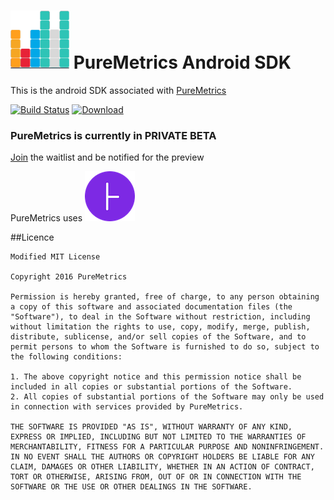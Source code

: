 ![PureMetrics](https://raw.githubusercontent.com/PureMetrics/puremetrics-android-sdk/master/images/pm_logo.png)
PureMetrics Android SDK
========================
This is the android SDK associated with [PureMetrics](http://www.puremetrics.io)

[![Build Status](https://travis-ci.org/PureMetrics/puremetrics-android-sdk.svg?branch=master)](https://travis-ci.org/PureMetrics/puremetrics-android-sdk) [![Download](https://api.bintray.com/packages/puremetrics/maven/core/images/download.svg) ](https://bintray.com/puremetrics/maven/core/_latestVersion)

### PureMetrics is currently in PRIVATE BETA
[Join](https://goo.gl/amyqCW) the waitlist and be notified for the preview

PureMetrics uses ![Infer](https://raw.githubusercontent.com/PureMetrics/puremetrics-android-sdk/master/images/infer_logo.png)

##Licence
```
Modified MIT License

Copyright 2016 PureMetrics

Permission is hereby granted, free of charge, to any person obtaining a copy of this software and associated documentation files (the "Software"), to deal in the Software without restriction, including without limitation the rights to use, copy, modify, merge, publish, distribute, sublicense, and/or sell copies of the Software, and to permit persons to whom the Software is furnished to do so, subject to the following conditions:

1. The above copyright notice and this permission notice shall be included in all copies or substantial portions of the Software.
2. All copies of substantial portions of the Software may only be used in connection with services provided by PureMetrics.

THE SOFTWARE IS PROVIDED "AS IS", WITHOUT WARRANTY OF ANY KIND, EXPRESS OR IMPLIED, INCLUDING BUT NOT LIMITED TO THE WARRANTIES OF MERCHANTABILITY, FITNESS FOR A PARTICULAR PURPOSE AND NONINFRINGEMENT. IN NO EVENT SHALL THE AUTHORS OR COPYRIGHT HOLDERS BE LIABLE FOR ANY CLAIM, DAMAGES OR OTHER LIABILITY, WHETHER IN AN ACTION OF CONTRACT, TORT OR OTHERWISE, ARISING FROM, OUT OF OR IN CONNECTION WITH THE SOFTWARE OR THE USE OR OTHER DEALINGS IN THE SOFTWARE.
```
